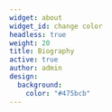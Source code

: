 ```yaml
---
widget: about
widget_id: change color
headless: true
weight: 20
title: Biography
active: true
author: admin
design:
  background:
    color: "#475bcb"
---
```

